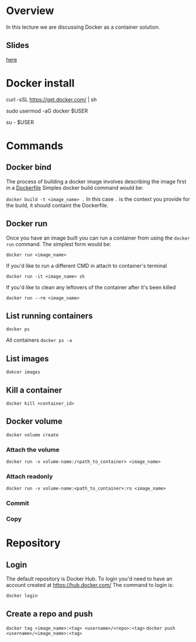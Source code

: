 # Overview
In this lecture we are discussing Docker as a container solution.

## Slides
[here](http://tiny.cc/scaikz)

# Docker install

curl -sSL https://get.docker.com/ | sh

sudo usermod -aG docker $USER

su - $USER

# Commands

## Docker bind
The process of building a docker image involves describing the image first in a [Dockerfile](https://gist.github.com/50bd623c39a3a3d801bd6227539a1fa5)
Simples docker build command would be:

`docker build -t <image_name> .`
In this case `.` is the context you provide for the build, it should containt the Dockerfile.

## Docker run
Once you have an image built you can run a container from using the `docker run` command.
The simplest form would be:

`docker run <image_name>`

If you'd like to run a different CMD in attach to container's terminal

`docker run -it <image_name> sh`

If you'd like to clean any leftovers of the container after it's been killed

`docker run --rm <image_name>`

## List running containers
`docker ps`
 
All containers
`docker ps -a`

## List images
`dokcer images`

## Kill a container
`docker kill <container_id>`

## Docker volume
`docker volume create`

### Attach the volume
`docker run -v volume-name:/<path_to_container> <image_name>`

### Attach readonly 
`docker run -v volume-name:<path_to_container>:ro <image_name>`

### Commit


### Copy


# Repository

## Login
The default repository is Docker Hub.
To login you'd need to have an account created at https://hub.docker.com/ 
The command to login is:

`docker login`

## Create a repo and push
`docker tag <image_name>:<tag> <username>/<repo>:<tag>`
`docker push <username>/<image_name>:<tag>`
